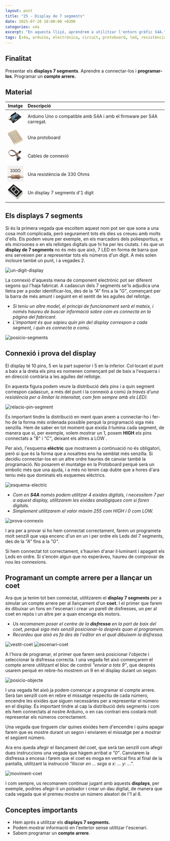 ```yaml
---
layout: post
title: "25 - Display de 7 segments"
date: 2025-07-20 10:00:00 +0200
categories: s4a
excerpt: "En aquesta lliçó, aprendrem a utilitzar l'entorn gràfic S4A."
tags: [s4a, arduino, electrònica, circuit, protoboard, led, resistència, potenciòmetre]
---
```



[img1]: /assets/imatges/s4a/s4a_25_01.png "Un-digit-display"
[img2]: /assets/imatges/s4a/s4a_25_02.png "Posicio-segments"
[img3]: /assets/imatges/s4a/s4a_25_03.png "Relacio-pin-segment"
[img4]: /assets/imatges/s4a/s4a_25_04.png "Esquema-electric"
[img5]: /assets/imatges/s4a/s4a_25_05.png "Prova-connexio"
[img6]: /assets/imatges/s4a/s4a_25_06a.png "Vestit-coet"
[img7]: /assets/imatges/s4a/s4a_25_06b.png "Escenari-coet"
[img8]: /assets/imatges/s4a/s4a_25_07.png "Posicio-objecte"
[img9]: /assets/imatges/s4a/s4a_25_08.png "Moviment-coet"

## Finalitat

Presentar els **displays 7 segments**. Aprendre a connectar-los i **programar-los**. Programar un **compte arrere.**

## Material

|                                Imatge                                | Descripció                                                           |
| :------------------------------------------------------------------: | :------------------------------------------------------------------- |
|    <img src="/assets/imatges/mat/mat_unor3.png" width="50" height="50">     | Arduino Uno o compatible amb S4A i amb el firmware per S4A carregat. |
|  <img src="/assets/imatges/mat/mat_protoboard.png" width="50" height="50">  | Una protoboard                                                       |
|    <img src="/assets/imatges/mat/mat_dupont.png" width="50" height="50">    | Cables de connexió                                                   |
|   <img src="/assets/imatges/mat/mat_resis330.png" width="50" height="50">   | Una resistència de 330 Ohms                                          |
| <img src="/assets/imatges/mat/mat_display7seg.jpeg" width="50" height="50"> | Un display 7 segments d'1 dígit                                      |

## Els displays 7 segments

Si és la primera vegada que escoltem aquest nom pot ser que sone a una cosa molt complicada, però segurament tots els dies us creueu amb molts d'ells. Els podem veure per exemple, en els marcadors dels poliesportius, e els microones o en els rellotges digitals que hi ha per les ciutats. I és que un **display de 7 segments** no és més que això, 7 LED en forma de barra que ens serveixen per a representar tots els números d'un dígit. A més solen incloure també un punt, i a vegades 2.

![un-digit-display](img1)

La connexió d'aquesta mena de component electrònic pot ser diferent segons qui l'haja fabricat. A cadascun dels 7 segments se'ls adjudica una lletra per a poder identificar-los, des de la _"A"_ fins a la _"G"_, començant per la barra de més amunt i seguint en el sentit de les
agulles del rellotge.

- _Si teniu un altre model, el principi de funcionament serà el mateix, i només haureu de buscar informació sobre com es connecta en la pàgina del fabricant._
- _L'important és que sapieu quin pin del display correspon a cada segment, i quin es connecta a comú._

![posicio-segments](img2)

## Connexió i prova del display

El display té 10 pins, 5 en la part superior i 5 en la inferior. Col·locant el punt a baix a la dreta els pins es nomenen començant pel de baix a l'esquerra i en direcció contrària a les agulles del rellotge.

En aquesta figura podem veure la distribució dels pins i a quin segment correspon cadascun, a més del punt i la connexió a comú _(a través d'una resistència per a limitar la intensitat, com fem sempre amb els LED)._

![relacio-pin-segment](img3)

És important tindre la distribució en ment quan anem a connectar-ho i fer-ho de la forma més ordenada possible perquè la programació siga més senzilla. Hem de saber en tot moment que eixida il·lumina cada segment, de manera que si, per exemple, volem mostrar un 1, posem **HIGH** els pins connectats a "B" i _"C"_, deixant els altres a LOW .

Per això, l'esquema **elèctric** que mostrarem a continuació no és obligatori, però sí que és la forma que a nosaltres ens ha semblat més senzilla. Si decidiu connectar-los en un altre ordre hauries de canviar també la programació. No posarem el muntatge en la Protoboard perquè serà un embolic més que una ajuda, i a més no tenim cap dubte que a hores d'ara teniu més que dominats els esquemes elèctrics.

![esquema-electric](img4)

- _Com en **S4A** només podem utilitzar 4 eixides digitals, i necessitem 7 per a aquest display, utilitzarem les eixides analògiques com si foren digitals._
- _Simplement utilitzarem el valor màxim 255 com HIGH i 0 com LOW._

![prova-connexio](img5)

I ara per a provar si ho hem connectat correctament, farem un programeta molt senzill que vaja encenc d'un en un i per ordre els Leds del 7 segments, des de la _"A"_ fins a la _"G"_.

Si hem connectat tot correctament, s'haurien d'anar il·luminant i apagant els Leds en ordre. Si s'encén algun que no esperàveu, haureu de comprovar de nou les connexions.

## Programant un compte arrere per a llançar un coet

Ara que ja tenim tot ben connectat, utilitzarem el **display 7 segments** per a simular un compte arrere per al llançament d'un **coet**. I el primer que farem és dibuixar un fons en l'escenari i crear un parell de disfresses, un per al coet en repòs i un altre per a
quan encenga els motors.

- _Us recomanem posar el centre de la **disfressa** en la part de baix del coet, perquè siga més senzill posicionar-lo després quan el programem._
- _Recordeu que això es fa des de l'editor en el qual dibuixem la disfressa._

![vestit-coet](img6)
![escenari-coet](img7)

A l'hora de programar, el primer que farem serà posicionar l'objecte i seleccionar la disfressa correcta. I una vegada fet això començarem el compte arrere utilitzant el bloc de control _"enviar a tots 9"_, que després usarem perquè en rebre-ho mostrem un 9 en el display durant un
segon.

![posicio-objecte](img8)

I una vegada fet això ja podem començar a programar el compte arrere. Serà tan senzill com en rebre el missatge respectiu de cada número, encendre les eixides que siguen necessàries per a representar el número en el display. És important tindre al cap la distribució dels segments i
com els hem connectats al nostre Arduino, o en cas contrari ens costarà molt representar els números correctament.

Una vegada que tinguem clar quines eixides hem d'encendre i quins apagar farem que es mostre durant un segon i enviarem el missatge per a mostrar el següent número.

Ara ens queda afegir el llançament del coet, que serà tan senzill com afegir dues instruccions una vegada que hàgem arribat _a "0"_. Canviarem la disfressa a encesa i farem que el coet es moga en vertical fins al final de la pantalla, utilitzant la instrucció _"lliscar en ... segs a x: ... y: ..."._

![moviment-coet](img9)

I com sempre, us recomanem continuar jugant amb aquests **displays**, per exemple, podries afegir-li un polsador i crear un dau digital, de manera que cada vegada que el premeu mostre un número aleatori de l'1 al 6.

## Conceptes importants

- Hem aprés a utilitzar els **displays 7 segments.**
- Podem mostrar informació en l'exterior sense utilitzar l'escenari.
- Sabem programar un **compte arrere**.

